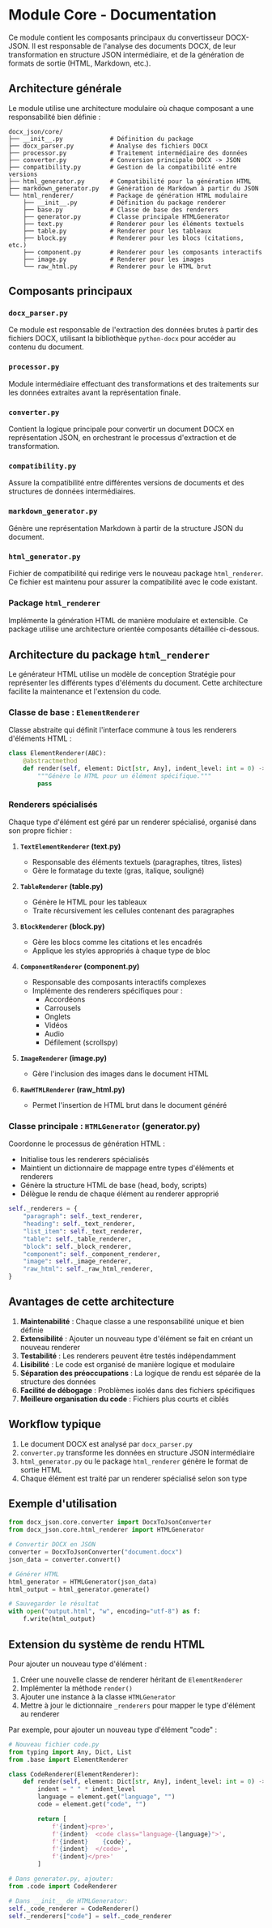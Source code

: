 # Module Core - Documentation

Ce module contient les composants principaux du convertisseur DOCX-JSON. Il est responsable de l'analyse des documents DOCX, de leur transformation en structure JSON intermédiaire, et de la génération de formats de sortie (HTML, Markdown, etc.).

## Architecture générale

Le module utilise une architecture modulaire où chaque composant a une responsabilité bien définie :

```
docx_json/core/
├── __init__.py             # Définition du package
├── docx_parser.py          # Analyse des fichiers DOCX
├── processor.py            # Traitement intermédiaire des données
├── converter.py            # Conversion principale DOCX -> JSON
├── compatibility.py        # Gestion de la compatibilité entre versions
├── html_generator.py       # Compatibilité pour la génération HTML
├── markdown_generator.py   # Génération de Markdown à partir du JSON
└── html_renderer/          # Package de génération HTML modulaire
    ├── __init__.py         # Définition du package renderer
    ├── base.py             # Classe de base des renderers
    ├── generator.py        # Classe principale HTMLGenerator
    ├── text.py             # Renderer pour les éléments textuels
    ├── table.py            # Renderer pour les tableaux
    ├── block.py            # Renderer pour les blocs (citations, etc.)
    ├── component.py        # Renderer pour les composants interactifs
    ├── image.py            # Renderer pour les images
    └── raw_html.py         # Renderer pour le HTML brut
```

## Composants principaux

### `docx_parser.py`

Ce module est responsable de l'extraction des données brutes à partir des fichiers DOCX, utilisant la bibliothèque `python-docx` pour accéder au contenu du document.

### `processor.py`

Module intermédiaire effectuant des transformations et des traitements sur les données extraites avant la représentation finale.

### `converter.py`

Contient la logique principale pour convertir un document DOCX en représentation JSON, en orchestrant le processus d'extraction et de transformation.

### `compatibility.py`

Assure la compatibilité entre différentes versions de documents et des structures de données intermédiaires.

### `markdown_generator.py`

Génère une représentation Markdown à partir de la structure JSON du document.

### `html_generator.py`

Fichier de compatibilité qui redirige vers le nouveau package `html_renderer`. Ce fichier est maintenu pour assurer la compatibilité avec le code existant.

### Package `html_renderer`

Implémente la génération HTML de manière modulaire et extensible. Ce package utilise une architecture orientée composants détaillée ci-dessous.

## Architecture du package `html_renderer`

Le générateur HTML utilise un modèle de conception Stratégie pour représenter les différents types d'éléments du document. Cette architecture facilite la maintenance et l'extension du code.

### Classe de base : `ElementRenderer`

Classe abstraite qui définit l'interface commune à tous les renderers d'éléments HTML :

```python
class ElementRenderer(ABC):
    @abstractmethod
    def render(self, element: Dict[str, Any], indent_level: int = 0) -> List[str]:
        """Génère le HTML pour un élément spécifique."""
        pass
```

### Renderers spécialisés

Chaque type d'élément est géré par un renderer spécialisé, organisé dans son propre fichier :

1. **`TextElementRenderer` (text.py)**
   - Responsable des éléments textuels (paragraphes, titres, listes)
   - Gère le formatage du texte (gras, italique, souligné)

2. **`TableRenderer` (table.py)**
   - Génère le HTML pour les tableaux
   - Traite récursivement les cellules contenant des paragraphes

3. **`BlockRenderer` (block.py)**
   - Gère les blocs comme les citations et les encadrés
   - Applique les styles appropriés à chaque type de bloc

4. **`ComponentRenderer` (component.py)**
   - Responsable des composants interactifs complexes
   - Implémente des renderers spécifiques pour :
     - Accordéons
     - Carrousels
     - Onglets
     - Vidéos
     - Audio
     - Défilement (scrollspy)

5. **`ImageRenderer` (image.py)**
   - Gère l'inclusion des images dans le document HTML

6. **`RawHTMLRenderer` (raw_html.py)**
   - Permet l'insertion de HTML brut dans le document généré

### Classe principale : `HTMLGenerator` (generator.py)

Coordonne le processus de génération HTML :

- Initialise tous les renderers spécialisés
- Maintient un dictionnaire de mappage entre types d'éléments et renderers
- Génère la structure HTML de base (head, body, scripts)
- Délègue le rendu de chaque élément au renderer approprié

```python
self._renderers = {
    "paragraph": self._text_renderer,
    "heading": self._text_renderer,
    "list_item": self._text_renderer,
    "table": self._table_renderer,
    "block": self._block_renderer,
    "component": self._component_renderer,
    "image": self._image_renderer,
    "raw_html": self._raw_html_renderer,
}
```

## Avantages de cette architecture

1. **Maintenabilité** : Chaque classe a une responsabilité unique et bien définie
2. **Extensibilité** : Ajouter un nouveau type d'élément se fait en créant un nouveau renderer
3. **Testabilité** : Les renderers peuvent être testés indépendamment
4. **Lisibilité** : Le code est organisé de manière logique et modulaire
5. **Séparation des préoccupations** : La logique de rendu est séparée de la structure des données
6. **Facilité de débogage** : Problèmes isolés dans des fichiers spécifiques
7. **Meilleure organisation du code** : Fichiers plus courts et ciblés

## Workflow typique

1. Le document DOCX est analysé par `docx_parser.py`
2. `converter.py` transforme les données en structure JSON intermédiaire
3. `html_generator.py` ou le package `html_renderer` génère le format de sortie HTML
4. Chaque élément est traité par un renderer spécialisé selon son type

## Exemple d'utilisation

```python
from docx_json.core.converter import DocxToJsonConverter
from docx_json.core.html_renderer import HTMLGenerator

# Convertir DOCX en JSON
converter = DocxToJsonConverter("document.docx")
json_data = converter.convert()

# Générer HTML
html_generator = HTMLGenerator(json_data)
html_output = html_generator.generate()

# Sauvegarder le résultat
with open("output.html", "w", encoding="utf-8") as f:
    f.write(html_output)
```

## Extension du système de rendu HTML

Pour ajouter un nouveau type d'élément :

1. Créer une nouvelle classe de renderer héritant de `ElementRenderer`
2. Implémenter la méthode `render()`
3. Ajouter une instance à la classe `HTMLGenerator`
4. Mettre à jour le dictionnaire `_renderers` pour mapper le type d'élément au renderer

Par exemple, pour ajouter un nouveau type d'élément "code" :

```python
# Nouveau fichier code.py
from typing import Any, Dict, List
from .base import ElementRenderer

class CodeRenderer(ElementRenderer):
    def render(self, element: Dict[str, Any], indent_level: int = 0) -> List[str]:
        indent = " " * indent_level
        language = element.get("language", "")
        code = element.get("code", "")

        return [
            f'{indent}<pre>',
            f'{indent}  <code class="language-{language}">',
            f'{indent}    {code}',
            f'{indent}  </code>',
            f'{indent}</pre>'
        ]

# Dans generator.py, ajouter:
from .code import CodeRenderer

# Dans __init__ de HTMLGenerator:
self._code_renderer = CodeRenderer()
self._renderers["code"] = self._code_renderer
```
